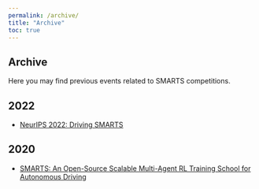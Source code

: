 ```yaml
---
permalink: /archive/
title: "Archive"
toc: true
---
```


## Archive

Here you may find previous events related to SMARTS competitions.

## 2022
- [NeurIPS 2022: Driving SMARTS](/archive/2022_nips_driving_smarts)

## 2020
- [SMARTS: An Open-Source Scalable Multi-Agent RL Training School for Autonomous Driving](https://corlconf.github.io/corl2020/paper_53/)
